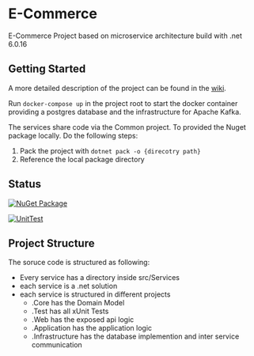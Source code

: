 # E-Commerce
E-Commerce Project based on microservice architecture build with .net 6.0.16


## Getting Started

A more detailed description of the project can be found in the [wiki](https://github.com/fredyyy998/ecommerce/wiki).

Run `docker-compose up` in the project root to start the docker container providing a postgres database and the infrastructure for Apache Kafka.

The services share code via the Common project. To provided the Nuget package locally. Do the following steps:

1. Pack the project with `dotnet pack -o {direcotry path}`
2. Reference the local package directory


## Status

[![NuGet Package](https://github.com/fredyyy998/ecommerce/actions/workflows/publish-packages.yml/badge.svg)](https://github.com/fredyyy998/ecommerce/actions/workflows/publish-packages.yml)

[![UnitTest](https://github.com/fredyyy998/ecommerce/actions/workflows/unit-test.yml/badge.svg)](https://github.com/fredyyy998/ecommerce/actions/workflows/unit-test.yml)

## Project Structure

The soruce code is structured as following:

- Every service has a directory inside src/Services
- each service is a .net solution
- each service is structured in different projects
  - .Core has the Domain Model
  - .Test has all xUnit Tests
  - .Web has the exposed api logic
  - .Application has the application logic
  - .Infrastructure has the database implemention and inter service communication
